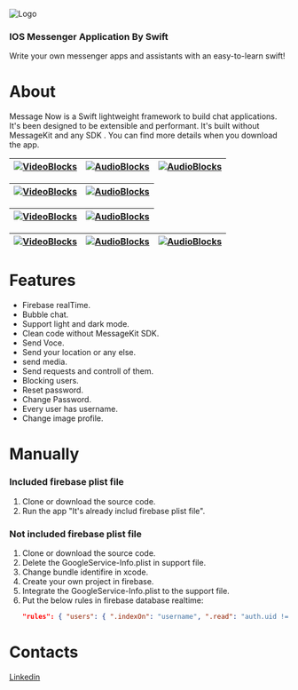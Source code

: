 ![Logo](https://github.com/hazemtarik/Message_Now/blob/master/Docs/Logo.png)
### IOS Messenger Application By Swift

Write your own messenger apps and assistants with an easy-to-learn swift!

# About

Message Now is a Swift lightweight framework to build chat applications. It's been designed to be extensible and performant. It's built without MessageKit and any SDK . You can find more details when you download the app.

| [![VideoBlocks](https://github.com/hazemtarik/Message_Now/blob/master/Docs/Login.png)]()  | [![AudioBlocks](https://github.com/hazemtarik/Message_Now/blob/master/Docs/Sign%20Up.png)]() | [![AudioBlocks](https://github.com/hazemtarik/Message_Now/blob/master/Docs/Edit.png)]() |
|:---:|:---:|:---:|

| [![VideoBlocks](https://github.com/hazemtarik/Message_Now/blob/master/Docs/Chats.png)]()  | [![AudioBlocks](https://github.com/hazemtarik/Message_Now/blob/master/Docs/Add%20Friend.png)]() |
|:---:|:---:|

| [![VideoBlocks](https://github.com/hazemtarik/Message_Now/blob/master/Docs/Dark.png)]()  | [![AudioBlocks](https://github.com/hazemtarik/Message_Now/blob/master/Docs/Light.png)]() |
|:---:|:---:|

| [![VideoBlocks](https://github.com/hazemtarik/Message_Now/blob/master/Docs/Requests.png)]()  | [![AudioBlocks](https://github.com/hazemtarik/Message_Now/blob/master/Docs/Sent.png)]() | [![AudioBlocks](https://github.com/hazemtarik/Message_Now/blob/master/Docs/About.png)]() |
|:---:|:---:|:---:|

# Features 

* Firebase realTime.
* Bubble chat.
* Support light and dark mode.
* Clean code without MessageKit SDK.
* Send Voce.
* Send your location or any else.
* send media.
* Send requests and controll of them.
* Blocking users.
* Reset password.
* Change Password.
* Every user has username.
* Change image profile.

# Manually

### Included firebase plist file
1. Clone or download the source code.
2. Run the app "It's already includ firebase plist file".

### Not included firebase plist file
1. Clone or download the source code.
2. Delete the GoogleService-Info.plist in support file.
3. Change bundle identifire in xcode.
4. Create your own project in firebase.
5. Integrate the GoogleService-Info.plist to the support file.
6. Put the below rules in firebase database realtime:
    ```json
    "rules": { "users": { ".indexOn": "username", ".read": "auth.uid != null" , ".write": "auth.uid != null" }, "messages": { ".read": "auth.uid != null" , ".write": "auth.uid != null", "$uid": { "$user_id": { ".indexOn": "timestamp" } } }, "unread": { ".read": "auth.uid != null" , ".write": "auth.uid != null" }, "recent_message": { ".indexOn": "timestamp", ".read": "auth.uid != null" , ".write": "auth.uid != null" }, "request_friends": { ".read": "auth.uid != null" , ".write": "auth.uid != null" }, "friends_list": { ".read": "auth.uid != null" , ".write": "auth.uid != null" }, "typing": { ".read": "auth.uid != null" , ".write": "auth.uid != null" }, "blocked_list": { ".read": "auth.uid != null" , ".write": "auth.uid != null" } } }```

# Contacts

[Linkedin](https://www.linkedin.com/in/hazemtarik/)
